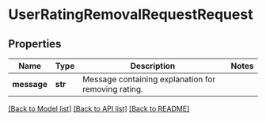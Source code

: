 # UserRatingRemovalRequestRequest

## Properties
Name | Type | Description | Notes
------------ | ------------- | ------------- | -------------
**message** | **str** | Message containing explanation for removing rating. | 

[[Back to Model list]](../README.md#documentation-for-models) [[Back to API list]](../README.md#documentation-for-api-endpoints) [[Back to README]](../README.md)


